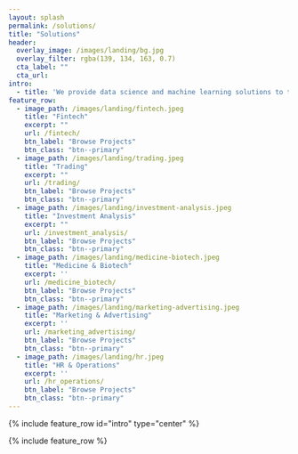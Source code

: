 ```yaml
---
layout: splash
permalink: /solutions/
title: "Solutions"
header:
  overlay_image: /images/landing/bg.jpg
  overlay_filter: rgba(139, 134, 163, 0.7)
  cta_label: ""
  cta_url:           
intro: 
  - title: 'We provide data science and machine learning solutions to the following industries.'
feature_row:
  - image_path: /images/landing/fintech.jpeg
    title: "Fintech"
    excerpt: ""
    url: /fintech/
    btn_label: "Browse Projects"
    btn_class: "btn--primary"
  - image_path: /images/landing/trading.jpeg
    title: "Trading"
    excerpt: ""
    url: /trading/
    btn_label: "Browse Projects"
    btn_class: "btn--primary"    
  - image_path: /images/landing/investment-analysis.jpeg
    title: "Investment Analysis"
    excerpt: ""
    url: /investment_analysis/
    btn_label: "Browse Projects"
    btn_class: "btn--primary"
  - image_path: /images/landing/medicine-biotech.jpeg
    title: "Medicine & Biotech"
    excerpt: ''
    url: /medicine_biotech/
    btn_label: "Browse Projects"
    btn_class: "btn--primary"
  - image_path: /images/landing/marketing-advertising.jpeg
    title: "Marketing & Advertising"
    excerpt: ''
    url: /marketing_advertising/
    btn_label: "Browse Projects"
    btn_class: "btn--primary"
  - image_path: /images/landing/hr.jpeg
    title: "HR & Operations"
    excerpt: ''
    url: /hr_operations/
    btn_label: "Browse Projects"
    btn_class: "btn--primary"
---
```


{% include feature_row id="intro" type="center" %}

{% include feature_row %}